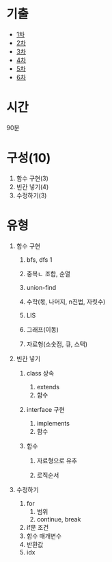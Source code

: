 # 기출

* [1차](./1차)
* [2차](./2차)
* [3차](./3차)
* [4차](./4차)
* [5차](./5차)
* [6차](./6차)



# 시간

90분



# 구성(10)

1. 함수 구현(3)
2. 빈칸 넣기(4)
3. 수정하기(3)



# 유형

1. 함수 구현

   1. bfs, dfs 1

   2. 중복ㄴ 조합, 순열

   3. union-find

   4. 수학(몫, 나머지, n진법, 자릿수)

   5. LIS

   6. 그래프(이동)

   7. 자료형(소숫점, 큐, 스택)

      

2. 빈칸 넣기

   1. class 상속

      1. extends
      2. 함수

   2. interface 구현

      1. implements
      2. 함수

   3. 함수 

      1. 자료형으로 유추

      2. 로직순서

         

3. 수정하기

   1. for
      1. 범위
      2. continue, break
   2. if문 조건
   3. 함수 매개변수
   4. 반환값
   5. idx